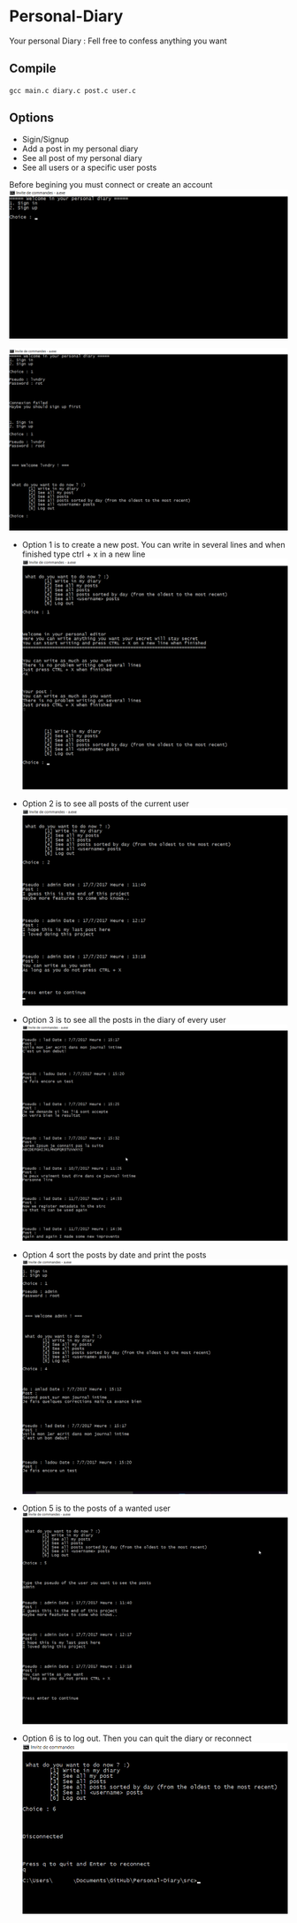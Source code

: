 # Personal-Diary
  Your personal Diary : Fell free to confess anything you want
  
## Compile 
 ``gcc main.c diary.c post.c user.c`` 
 
## Options
  - Sigin/Signup 
  - Add a post in my personal diary
  - See all post of my personal diary
  - See all users or a specific user posts
   
   Before begining you must connect or create an account
   ![Alt Text](screenshots/sign.png?raw=true "First step")
    
   ![Alt Text](screenshots/signin.png?raw=true "First step")
  
  - Option 1 is to create a new post. You can write in several lines and when finished type ctrl + x in a new line
  ![Alt Text](screenshots/newpost.png?raw=true "Write a post")
 
  - Option 2 is to see all posts of the current user
  ![Alt Text](screenshots/myposts.png?raw=true "see my posts")
 
  - Option 3 is to see all the posts in the diary of every user
  ![Alt Text](screenshots/allposts.png?raw=true "See all postst")
 
  - Option 4 sort the posts by date and print the posts
  ![Alt Text](screenshots/sort.png?raw=true "See posts sorted by date")
  
  - Option 5 is to the posts of a wanted user
  ![Alt Text](screenshots/userposts.png?raw=true "See special user posts")
  
  - Option 6 is to log out. Then you can quit the diary or reconnect
  ![Alt Text](screenshots/logout.png?raw=true "See posts sorted by date")

